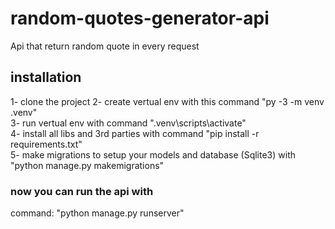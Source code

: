 # random-quotes-generator-api
Api that return random quote in every request 


## installation

1- clone the project
2- create vertual env with this command "py -3 -m venv .venv"<br /> 
3- run vertual env with command ".venv\scripts\activate"<br /> 
4- install all libs and 3rd parties with command  "pip install -r requirements.txt"<br /> 
5- make migrations to setup your models and database (Sqlite3) with "python manage.py makemigrations"<br /> 

### now you can run the api with
command: "python manage.py runserver"
